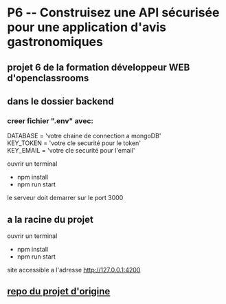 # P6 -- Construisez une API sécurisée pour une application d'avis gastronomiques
## projet 6 de la formation développeur WEB d'openclassrooms

## dans le dossier backend

### creer fichier ".env" avec:
DATABASE = 'votre chaine de connection a mongoDB'  
KEY_TOKEN = 'votre cle securité pour le token'  
KEY_EMAIL = 'votre cle securité pour l'email'  

ouvrir un terminal 
* npm install  
* npm run start  

le serveur doit demarrer sur le port 3000

## a la racine du projet

ouvrir un terminal 
* npm install
* npm run start

site accessible a l'adresse http://127.0.0.1:4200

## <a href="https://github.com/OpenClassrooms-Student-Center/Web-Developer-P6#readme">repo du projet d'origine</a> 